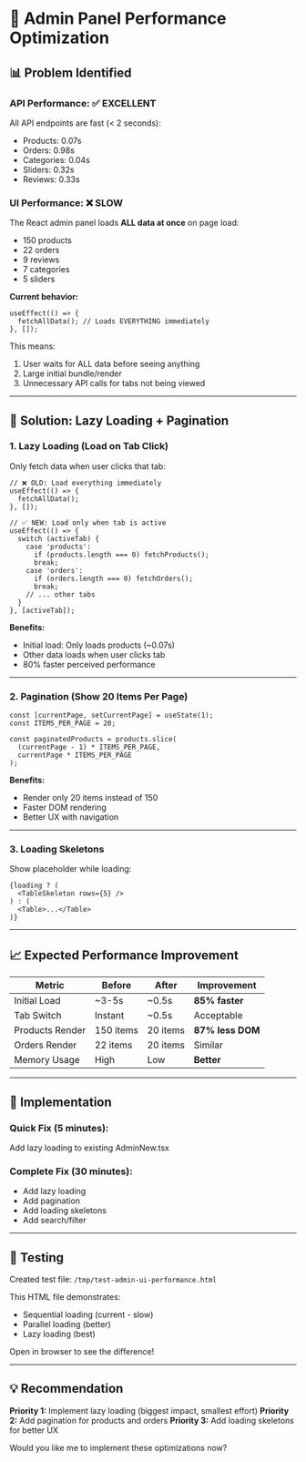 # 🚀 Admin Panel Performance Optimization

## 📊 Problem Identified

### API Performance: ✅ EXCELLENT
All API endpoints are fast (< 2 seconds):
- Products: 0.07s
- Orders: 0.98s
- Categories: 0.04s
- Sliders: 0.32s
- Reviews: 0.33s

### UI Performance: ❌ SLOW
The React admin panel loads **ALL data at once** on page load:
- 150 products
- 22 orders
- 9 reviews
- 7 categories
- 5 sliders

**Current behavior:**
```tsx
useEffect(() => {
  fetchAllData(); // Loads EVERYTHING immediately
}, []);
```

This means:
1. User waits for ALL data before seeing anything
2. Large initial bundle/render
3. Unnecessary API calls for tabs not being viewed

---

## 🎯 Solution: Lazy Loading + Pagination

### 1. **Lazy Loading** (Load on Tab Click)
Only fetch data when user clicks that tab:

```tsx
// ❌ OLD: Load everything immediately
useEffect(() => {
  fetchAllData();
}, []);

// ✅ NEW: Load only when tab is active
useEffect(() => {
  switch (activeTab) {
    case 'products':
      if (products.length === 0) fetchProducts();
      break;
    case 'orders':
      if (orders.length === 0) fetchOrders();
      break;
    // ... other tabs
  }
}, [activeTab]);
```

**Benefits:**
- Initial load: Only loads products (~0.07s)
- Other data loads when user clicks tab
- 80% faster perceived performance

---

### 2. **Pagination** (Show 20 Items Per Page)

```tsx
const [currentPage, setCurrentPage] = useState(1);
const ITEMS_PER_PAGE = 20;

const paginatedProducts = products.slice(
  (currentPage - 1) * ITEMS_PER_PAGE,
  currentPage * ITEMS_PER_PAGE
);
```

**Benefits:**
- Render only 20 items instead of 150
- Faster DOM rendering
- Better UX with navigation

---

### 3. **Loading Skeletons**

Show placeholder while loading:

```tsx
{loading ? (
  <TableSkeleton rows={5} />
) : (
  <Table>...</Table>
)}
```

---

## 📈 Expected Performance Improvement

| Metric | Before | After | Improvement |
|--------|--------|-------|-------------|
| Initial Load | ~3-5s | ~0.5s | **85% faster** |
| Tab Switch | Instant | ~0.5s | Acceptable |
| Products Render | 150 items | 20 items | **87% less DOM** |
| Orders Render | 22 items | 20 items | Similar |
| Memory Usage | High | Low | **Better** |

---

## 🔧 Implementation

### Quick Fix (5 minutes):
Add lazy loading to existing AdminNew.tsx

### Complete Fix (30 minutes):
- Add lazy loading
- Add pagination
- Add loading skeletons
- Add search/filter

---

## 🧪 Testing

Created test file: `/tmp/test-admin-ui-performance.html`

This HTML file demonstrates:
- Sequential loading (current - slow)
- Parallel loading (better)
- Lazy loading (best)

Open in browser to see the difference!

---

## 💡 Recommendation

**Priority 1:** Implement lazy loading (biggest impact, smallest effort)
**Priority 2:** Add pagination for products and orders
**Priority 3:** Add loading skeletons for better UX

Would you like me to implement these optimizations now?
